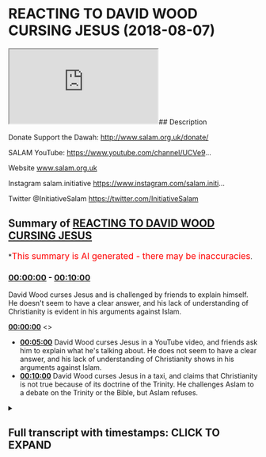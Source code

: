 # REACTING TO DAVID WOOD CURSING JESUS (2018-08-07)

<iframe loading='lazy' src='https://www.youtube.com/embed/fHHI2j71OXQ'></iframe>## Description

Donate Support the Dawah: http://www.salam.org.uk/donate/

SALAM YouTube: https://www.youtube.com/channel/UCVe9...

Website www.salam.org.uk

Instagram salam.initiative
https://www.instagram.com/salam.initi...

Twitter @InitiativeSalam
https://twitter.com/InitiativeSalam

## Summary of [REACTING TO DAVID WOOD CURSING JESUS](https://www.youtube.com/watch?v=fHHI2j71OXQ)

\*<span style="color:red; font-size:125%">This summary is AI generated - there may be inaccuracies</span>.

### [00:00:00](https://www.youtube.com/watch?v=fHHI2j71OXQ\&t=0) - [00:10:00](https://www.youtube.com/watch?v=fHHI2j71OXQ\&t=600)

David Wood curses Jesus and is challenged by friends to explain himself. He doesn't seem to have a clear answer, and his lack of understanding of Christianity is evident in his arguments against Islam.

**[00:00:00](https://www.youtube.com/watch?v=fHHI2j71OXQ\&t=0)** <>

*   **[00:05:00](https://www.youtube.com/watch?v=fHHI2j71OXQ\&t=300)** David Wood curses Jesus in a YouTube video, and friends ask him to explain what he's talking about. He does not seem to have a clear answer, and his lack of understanding of Christianity shows in his arguments against Islam.
*   **[00:10:00](https://www.youtube.com/watch?v=fHHI2j71OXQ\&t=600)** David Wood curses Jesus in a taxi, and claims that Christianity is not true because of its doctrine of the Trinity. He challenges Aslam to a debate on the Trinity or the Bible, but Aslam refuses.

<details><summary><h2>Full transcript with timestamps: CLICK TO EXPAND</h2></summary>

[0:00:12](https://youtu.be/fHHI2j71OXQ?t=12) as-salaam alaikum warahmatullahi what i\
[0:00:15](https://youtu.be/fHHI2j71OXQ?t=15) care to and welcome to another episode\
[0:00:16](https://youtu.be/fHHI2j71OXQ?t=16) of the booth where we unpack very\
[0:00:19](https://youtu.be/fHHI2j71OXQ?t=19) important topics and we talk about\
[0:00:21](https://youtu.be/fHHI2j71OXQ?t=21) things which you need to know i'm here\
[0:00:23](https://youtu.be/fHHI2j71OXQ?t=23) joined by Aladar how you doing hola\
[0:00:27](https://youtu.be/fHHI2j71OXQ?t=27) and we're gonna be reacting to a\
[0:00:29](https://youtu.be/fHHI2j71OXQ?t=29) particular individual who has been\
[0:00:34](https://youtu.be/fHHI2j71OXQ?t=34) trying to attack Islam who all of his\
[0:00:37](https://youtu.be/fHHI2j71OXQ?t=37) life his stated objective in his power\
[0:00:39](https://youtu.be/fHHI2j71OXQ?t=39) his life was Bread on his table\
[0:00:41](https://youtu.be/fHHI2j71OXQ?t=41) it puts bread on his table I know we're\
[0:00:44](https://youtu.be/fHHI2j71OXQ?t=44) not talking about the far right in EDL\
[0:00:46](https://youtu.be/fHHI2j71OXQ?t=46) we're talking about another person\
[0:00:47](https://youtu.be/fHHI2j71OXQ?t=47) called David Wood okay right so let's\
[0:00:55](https://youtu.be/fHHI2j71OXQ?t=55) watch this we came across a video I just\
[0:00:57](https://youtu.be/fHHI2j71OXQ?t=57) came across it recently in fact is very\
[0:00:59](https://youtu.be/fHHI2j71OXQ?t=59) interesting because I saw him fumbling\
[0:01:00](https://youtu.be/fHHI2j71OXQ?t=60) all over the place and I want to see the\
[0:01:02](https://youtu.be/fHHI2j71OXQ?t=62) video we wanna react to Joel oh yeah of\
[0:01:04](https://youtu.be/fHHI2j71OXQ?t=64) course here we are and once we just just\
[0:01:06](https://youtu.be/fHHI2j71OXQ?t=66) make it very close well yeah as long as\
[0:01:09](https://youtu.be/fHHI2j71OXQ?t=69) well like the Christians are not the\
[0:01:10](https://youtu.be/fHHI2j71OXQ?t=70) same yes anybody religion yeah so this\
[0:01:14](https://youtu.be/fHHI2j71OXQ?t=74) guy is specifically force into the\
[0:01:16](https://youtu.be/fHHI2j71OXQ?t=76) category of those extremist Christians\
[0:01:18](https://youtu.be/fHHI2j71OXQ?t=78) who that's why I specifically wrote in\
[0:01:20](https://youtu.be/fHHI2j71OXQ?t=80) wood is because the issue is these kind\
[0:01:33](https://youtu.be/fHHI2j71OXQ?t=93) if you really can censor if someone's\
[0:01:34](https://youtu.be/fHHI2j71OXQ?t=94) you click on enemy you can choose ignore\
[0:01:36](https://youtu.be/fHHI2j71OXQ?t=96) him but the least of the least you can\
[0:01:37](https://youtu.be/fHHI2j71OXQ?t=97) do is call it a rotten wood you know\
[0:01:39](https://youtu.be/fHHI2j71OXQ?t=99) that's the least I think we know justice\
[0:01:41](https://youtu.be/fHHI2j71OXQ?t=101) yeah with the stuff that is done mocking\
[0:01:43](https://youtu.be/fHHI2j71OXQ?t=103) the religion all these kind of lies and\
[0:01:45](https://youtu.be/fHHI2j71OXQ?t=105) fabrications etc and also he is known to\
[0:01:48](https://youtu.be/fHHI2j71OXQ?t=108) some from Slovenia yeah and he's tried\
[0:01:51](https://youtu.be/fHHI2j71OXQ?t=111) to attempt if I'm not mistaken attempt\
[0:01:53](https://youtu.be/fHHI2j71OXQ?t=113) to kill his dad or his friend or\
[0:01:54](https://youtu.be/fHHI2j71OXQ?t=114) something I heard something so from what\
[0:01:56](https://youtu.be/fHHI2j71OXQ?t=116) I know and I'm not just saying this and\
[0:01:58](https://youtu.be/fHHI2j71OXQ?t=118) by the way I we're not saying that\
[0:01:59](https://youtu.be/fHHI2j71OXQ?t=119) there's anything wrong with yeah yes so\
[0:02:04](https://youtu.be/fHHI2j71OXQ?t=124) the thing is he suffers from that so the\
[0:02:05](https://youtu.be/fHHI2j71OXQ?t=125) issue is though when you suffer for\
[0:02:07](https://youtu.be/fHHI2j71OXQ?t=127) something like that and you have a\
[0:02:07](https://youtu.be/fHHI2j71OXQ?t=127) violent past and compress that cuz he\
[0:02:10](https://youtu.be/fHHI2j71OXQ?t=130) says okay Christian he changed his life\
[0:02:12](https://youtu.be/fHHI2j71OXQ?t=132) the thing is if\
[0:02:13](https://youtu.be/fHHI2j71OXQ?t=133) have a vile nature you're going to try\
[0:02:16](https://youtu.be/fHHI2j71OXQ?t=136) to distort it in different way so now is\
[0:02:18](https://youtu.be/fHHI2j71OXQ?t=138) done it shows Islam and folk I'm gonna\
[0:02:20](https://youtu.be/fHHI2j71OXQ?t=140) take all this anger out on Islam and\
[0:02:22](https://youtu.be/fHHI2j71OXQ?t=142) that's how I think what's going on here\
[0:02:23](https://youtu.be/fHHI2j71OXQ?t=143) pure hatred and whatever this what a\
[0:02:26](https://youtu.be/fHHI2j71OXQ?t=146) video that's actually quite profound if\
[0:02:28](https://youtu.be/fHHI2j71OXQ?t=148) you actually wore top right yeah yes\
[0:02:30](https://youtu.be/fHHI2j71OXQ?t=150) where do you okay Jesus peace be upon\
[0:02:37](https://youtu.be/fHHI2j71OXQ?t=157) him was crucified on a cross tree or\
[0:02:39](https://youtu.be/fHHI2j71OXQ?t=159) Paul in light of Deuteronomy chapter 21\
[0:02:42](https://youtu.be/fHHI2j71OXQ?t=162) verses 22 and 23 in Galatians chapter 3\
[0:02:45](https://youtu.be/fHHI2j71OXQ?t=165) verse 13 which states that whoever is\
[0:02:48](https://youtu.be/fHHI2j71OXQ?t=168) hung on a tree or pole or cross is\
[0:02:50](https://youtu.be/fHHI2j71OXQ?t=170) cursed thank you well I'd say you're\
[0:02:54](https://youtu.be/fHHI2j71OXQ?t=174) about that close to understanding the\
[0:02:56](https://youtu.be/fHHI2j71OXQ?t=176) gospel right because we know we know\
[0:03:00](https://youtu.be/fHHI2j71OXQ?t=180) Jesus is is righteous according to both\
[0:03:03](https://youtu.be/fHHI2j71OXQ?t=183) the Bible and the Quran Muhammad in the\
[0:03:07](https://youtu.be/fHHI2j71OXQ?t=187) hadith said that Satan touches everyone\
[0:03:10](https://youtu.be/fHHI2j71OXQ?t=190) who comes into the world that he\
[0:03:11](https://youtu.be/fHHI2j71OXQ?t=191) couldn't touch Jesus or his mother\
[0:03:12](https://youtu.be/fHHI2j71OXQ?t=192) everyone else Muhammad everyone Satan\
[0:03:15](https://youtu.be/fHHI2j71OXQ?t=195) could touch him but not Jesus and so\
[0:03:17](https://youtu.be/fHHI2j71OXQ?t=197) you're right how do how do we reconcile\
[0:03:20](https://youtu.be/fHHI2j71OXQ?t=200) our belief that Jesus was righteous with\
[0:03:23](https://youtu.be/fHHI2j71OXQ?t=203) the Old Testament claim that anyone\
[0:03:25](https://youtu.be/fHHI2j71OXQ?t=205) who's hung on a tree is cursed and it\
[0:03:29](https://youtu.be/fHHI2j71OXQ?t=209) seems that we would have to say that\
[0:03:31](https://youtu.be/fHHI2j71OXQ?t=211) Jesus was cursed in spite of being\
[0:03:34](https://youtu.be/fHHI2j71OXQ?t=214) righteous and that's exactly what that\
[0:03:37](https://youtu.be/fHHI2j71OXQ?t=217) what the gospel says right the one who\
[0:03:39](https://youtu.be/fHHI2j71OXQ?t=219) is without sin and became for us so yeah\
[0:03:45](https://youtu.be/fHHI2j71OXQ?t=225) if you if you if we if we left those\
[0:03:47](https://youtu.be/fHHI2j71OXQ?t=227) things out and you would wonder oh it\
[0:03:49](https://youtu.be/fHHI2j71OXQ?t=229) was Jesus cursed well Jesus was\
[0:03:51](https://youtu.be/fHHI2j71OXQ?t=231) righteous and yet he was cursed and\
[0:03:53](https://youtu.be/fHHI2j71OXQ?t=233) noticed he was hung on a tree\
[0:03:55](https://youtu.be/fHHI2j71OXQ?t=235) according to shibir as well so he's\
[0:03:58](https://youtu.be/fHHI2j71OXQ?t=238) under a curse according to both views on\
[0:04:02](https://youtu.be/fHHI2j71OXQ?t=242) the stage tonight\
[0:04:03](https://youtu.be/fHHI2j71OXQ?t=243) and so and so if Jesus was under a curse\
[0:04:08](https://youtu.be/fHHI2j71OXQ?t=248) well what do we do there in in\
[0:04:11](https://youtu.be/fHHI2j71OXQ?t=251) Christianity he's under a curse for a\
[0:04:13](https://youtu.be/fHHI2j71OXQ?t=253) reason right he's under a curse for a\
[0:04:14](https://youtu.be/fHHI2j71OXQ?t=254) reason because he's becoming a curse for\
[0:04:17](https://youtu.be/fHHI2j71OXQ?t=257) us right so that we can be forgiven as\
[0:04:20](https://youtu.be/fHHI2j71OXQ?t=260) far as other interpretations I guess\
[0:04:23](https://youtu.be/fHHI2j71OXQ?t=263) he's a he's under a curse because he was\
[0:04:25](https://youtu.be/fHHI2j71OXQ?t=265) hung on a tree but\
[0:04:27](https://youtu.be/fHHI2j71OXQ?t=267) I join watch all the way through this is\
[0:04:29](https://youtu.be/fHHI2j71OXQ?t=269) actually mad stuffy I'm nervous keep\
[0:04:31](https://youtu.be/fHHI2j71OXQ?t=271) watching I think this is really\
[0:04:32](https://youtu.be/fHHI2j71OXQ?t=272) important I don't know she beers about\
[0:04:34](https://youtu.be/fHHI2j71OXQ?t=274) to answer so he can explain what what he\
[0:04:36](https://youtu.be/fHHI2j71OXQ?t=276) would think about Jesus being hung on\
[0:04:40](https://youtu.be/fHHI2j71OXQ?t=280) the tree I agree that Jesus was\
[0:04:43](https://youtu.be/fHHI2j71OXQ?t=283) righteous bro he sounded this is how he\
[0:04:47](https://youtu.be/fHHI2j71OXQ?t=287) sounded to me yeah it sounded like going\
[0:04:49](https://youtu.be/fHHI2j71OXQ?t=289) to a drunk guy and just asking him about\
[0:04:52](https://youtu.be/fHHI2j71OXQ?t=292) this he sounds like he's either imagine\
[0:04:54](https://youtu.be/fHHI2j71OXQ?t=294) you got a jungle meetup explained to me\
[0:04:56](https://youtu.be/fHHI2j71OXQ?t=296) for example how does the universe of\
[0:05:00](https://youtu.be/fHHI2j71OXQ?t=300) friends on some question and he starts\
[0:05:01](https://youtu.be/fHHI2j71OXQ?t=301) saying oh you know apples and bananas\
[0:05:03](https://youtu.be/fHHI2j71OXQ?t=303) and I went home in the microwave\
[0:05:04](https://youtu.be/fHHI2j71OXQ?t=304) exploded anything what they talking and\
[0:05:06](https://youtu.be/fHHI2j71OXQ?t=306) then and I was walking I fell down and\
[0:05:08](https://youtu.be/fHHI2j71OXQ?t=308) there was a blue dog what the hell are\
[0:05:10](https://youtu.be/fHHI2j71OXQ?t=310) you talking about\
[0:05:11](https://youtu.be/fHHI2j71OXQ?t=311) he seems that he's all over the place\
[0:05:12](https://youtu.be/fHHI2j71OXQ?t=312) simply does not have an answer and how\
[0:05:14](https://youtu.be/fHHI2j71OXQ?t=314) many times he was a man doesn't have an\
[0:05:16](https://youtu.be/fHHI2j71OXQ?t=316) answer for the question completely\
[0:05:21](https://youtu.be/fHHI2j71OXQ?t=321) written this guy is an intelligent guy\
[0:05:22](https://youtu.be/fHHI2j71OXQ?t=322) why not yeah he's not he's an\
[0:05:24](https://youtu.be/fHHI2j71OXQ?t=324) intelligent guy is not do you know you\
[0:05:28](https://youtu.be/fHHI2j71OXQ?t=328) can reason yeah you can really concern\
[0:05:30](https://youtu.be/fHHI2j71OXQ?t=330) Teresa it's not\
[0:05:31](https://youtu.be/fHHI2j71OXQ?t=331) oh he's not ignoramus in that yeah you\
[0:05:34](https://youtu.be/fHHI2j71OXQ?t=334) know I think the PhD as well I've done\
[0:05:36](https://youtu.be/fHHI2j71OXQ?t=336) research so he's either it's a living\
[0:05:38](https://youtu.be/fHHI2j71OXQ?t=338) guy okay so he's gone to that level of\
[0:05:40](https://youtu.be/fHHI2j71OXQ?t=340) academia so obviously you can reason\
[0:05:41](https://youtu.be/fHHI2j71OXQ?t=341) yeah if that's the case I mean this is\
[0:05:45](https://youtu.be/fHHI2j71OXQ?t=345) not a matter of his intelligence Joe\
[0:05:47](https://youtu.be/fHHI2j71OXQ?t=347) this is a Meryl\
[0:05:47](https://youtu.be/fHHI2j71OXQ?t=347) trying to square a circle yes I'm a\
[0:05:50](https://youtu.be/fHHI2j71OXQ?t=350) square a circle look it's gonna happen\
[0:05:51](https://youtu.be/fHHI2j71OXQ?t=351) you can't have your cake and eat it yeah\
[0:05:54](https://youtu.be/fHHI2j71OXQ?t=354) so here at the same time you've got\
[0:05:56](https://youtu.be/fHHI2j71OXQ?t=356) Jesus Christ yeah who on one part of the\
[0:06:00](https://youtu.be/fHHI2j71OXQ?t=360) Gospels that says that like a Galatians\
[0:06:02](https://youtu.be/fHHI2j71OXQ?t=362) extend you draw me that someone who's on\
[0:06:04](https://youtu.be/fHHI2j71OXQ?t=364) a cross is cursed Jesus Christ is meant\
[0:06:06](https://youtu.be/fHHI2j71OXQ?t=366) to have been a not cross therefore Jesus\
[0:06:08](https://youtu.be/fHHI2j71OXQ?t=368) Christ is cursed but also Jesus Christ\
[0:06:10](https://youtu.be/fHHI2j71OXQ?t=370) is known as God so God is cursed\
[0:06:15](https://youtu.be/fHHI2j71OXQ?t=375) you see the problem with this in DC one\
[0:06:17](https://youtu.be/fHHI2j71OXQ?t=377) thing we see about wrong would here yes\
[0:06:19](https://youtu.be/fHHI2j71OXQ?t=379) is that he always a Texas nun yes so now\
[0:06:22](https://youtu.be/fHHI2j71OXQ?t=382) one thing that does it feels to me that\
[0:06:23](https://youtu.be/fHHI2j71OXQ?t=383) and on his channel you I've hardly seen\
[0:06:26](https://youtu.be/fHHI2j71OXQ?t=386) him and not that I watch it but talking\
[0:06:29](https://youtu.be/fHHI2j71OXQ?t=389) about Christianity like he doesn't it's\
[0:06:31](https://youtu.be/fHHI2j71OXQ?t=391) always main focus is attacking Islam\
[0:06:33](https://youtu.be/fHHI2j71OXQ?t=393) yeah but one thing he fails to realize\
[0:06:35](https://youtu.be/fHHI2j71OXQ?t=395) and I'm talking about Christians like\
[0:06:36](https://youtu.be/fHHI2j71OXQ?t=396) him because Christians are good people\
[0:06:38](https://youtu.be/fHHI2j71OXQ?t=398) so that's why when I'm talking this\
[0:06:39](https://youtu.be/fHHI2j71OXQ?t=399) business when I say rotten wood I'm\
[0:06:40](https://youtu.be/fHHI2j71OXQ?t=400) talking about him\
[0:06:41](https://youtu.be/fHHI2j71OXQ?t=401) specifically as you know I believe he's\
[0:06:43](https://youtu.be/fHHI2j71OXQ?t=403) an evil Christian yeah yeah sadly he\
[0:06:46](https://youtu.be/fHHI2j71OXQ?t=406) fails to realize that this doctrine\
[0:06:50](https://youtu.be/fHHI2j71OXQ?t=410) Christianity with Islam it's all about\
[0:06:53](https://youtu.be/fHHI2j71OXQ?t=413) subjective okay the Prophet did this\
[0:06:55](https://youtu.be/fHHI2j71OXQ?t=415) maybe okay but this is all subjective\
[0:06:58](https://youtu.be/fHHI2j71OXQ?t=418) because right now our main objective of\
[0:07:00](https://youtu.be/fHHI2j71OXQ?t=420) sanam is to be constructed suppose ideas\
[0:07:03](https://youtu.be/fHHI2j71OXQ?t=423) why do we do that because everybody that\
[0:07:05](https://youtu.be/fHHI2j71OXQ?t=425) comes and these people who are using\
[0:07:06](https://youtu.be/fHHI2j71OXQ?t=426) these arguments they use it on the basis\
[0:07:08](https://youtu.be/fHHI2j71OXQ?t=428) of cloud judgment or some mess no no\
[0:07:10](https://youtu.be/fHHI2j71OXQ?t=430) you're onto something because what\
[0:07:11](https://youtu.be/fHHI2j71OXQ?t=431) you're saying is this is you're saying\
[0:07:13](https://youtu.be/fHHI2j71OXQ?t=433) that Christianity or what we mean by\
[0:07:15](https://youtu.be/fHHI2j71OXQ?t=435) Christianity is to be complete specific\
[0:07:16](https://youtu.be/fHHI2j71OXQ?t=436) is important I see in Christianity all\
[0:07:18](https://youtu.be/fHHI2j71OXQ?t=438) the Nicene Creed the Trinitarian\
[0:07:20](https://youtu.be/fHHI2j71OXQ?t=440) Christianity the ones which you know are\
[0:07:22](https://youtu.be/fHHI2j71OXQ?t=442) formulated in the seven ecumenical\
[0:07:23](https://youtu.be/fHHI2j71OXQ?t=443) councils this Christian getting it's\
[0:07:26](https://youtu.be/fHHI2j71OXQ?t=446) particularly contradictory as it comes\
[0:07:28](https://youtu.be/fHHI2j71OXQ?t=448) as it relates to theology yes sir the\
[0:07:31](https://youtu.be/fHHI2j71OXQ?t=451) fact that the father is God the Son is\
[0:07:33](https://youtu.be/fHHI2j71OXQ?t=453) God the Holy Spirit is God yet they're\
[0:07:35](https://youtu.be/fHHI2j71OXQ?t=455) all one God\
[0:07:36](https://youtu.be/fHHI2j71OXQ?t=456) yeah the old independent body of the\
[0:07:37](https://youtu.be/fHHI2j71OXQ?t=457) same time is in contradiction isn't as a\
[0:07:40](https://youtu.be/fHHI2j71OXQ?t=460) problem from the root so that's a root\
[0:07:43](https://youtu.be/fHHI2j71OXQ?t=463) problem and those final issue and the\
[0:07:45](https://youtu.be/fHHI2j71OXQ?t=465) only way Christians because they're\
[0:07:46](https://youtu.be/fHHI2j71OXQ?t=466) losing the audience let's be completely\
[0:07:47](https://youtu.be/fHHI2j71OXQ?t=467) fine yes all studies have shown yeah\
[0:07:49](https://youtu.be/fHHI2j71OXQ?t=469) most studies have shown and even like\
[0:07:51](https://youtu.be/fHHI2j71OXQ?t=471) peer research look at the senses in this\
[0:07:53](https://youtu.be/fHHI2j71OXQ?t=473) country the you techniques in 2001\
[0:07:55](https://youtu.be/fHHI2j71OXQ?t=475) yeah okay there's 75 percent Christians\
[0:07:57](https://youtu.be/fHHI2j71OXQ?t=477) in 2011 yeah 54 percent on 50 something\
[0:07:59](https://youtu.be/fHHI2j71OXQ?t=479) percent so it was a 20% decrease in the\
[0:08:02](https://youtu.be/fHHI2j71OXQ?t=482) apostasy and Christianity is Bram pant\
[0:08:05](https://youtu.be/fHHI2j71OXQ?t=485) yes\
[0:08:05](https://youtu.be/fHHI2j71OXQ?t=485) so the strategy has to be as follows I\
[0:08:08](https://youtu.be/fHHI2j71OXQ?t=488) mean they know that if they try and\
[0:08:09](https://youtu.be/fHHI2j71OXQ?t=489) promote\
[0:08:10](https://youtu.be/fHHI2j71OXQ?t=490) trinitarianism yeah that has been the\
[0:08:12](https://youtu.be/fHHI2j71OXQ?t=492) worst strategy in terms of proselytizing\
[0:08:14](https://youtu.be/fHHI2j71OXQ?t=494) and sighs is completely the worst right\
[0:08:17](https://youtu.be/fHHI2j71OXQ?t=497) so hey they've had to do another\
[0:08:19](https://youtu.be/fHHI2j71OXQ?t=499) strategy which is let's attack another\
[0:08:20](https://youtu.be/fHHI2j71OXQ?t=500) religion which is the main competitor in\
[0:08:22](https://youtu.be/fHHI2j71OXQ?t=502) this case let's attack Islam because we\
[0:08:24](https://youtu.be/fHHI2j71OXQ?t=504) can't promote our own religion let's try\
[0:08:27](https://youtu.be/fHHI2j71OXQ?t=507) and attack the main competitor therefore\
[0:08:29](https://youtu.be/fHHI2j71OXQ?t=509) and yeah we'll get the customers through\
[0:08:31](https://youtu.be/fHHI2j71OXQ?t=511) that way exactly this is what exactly\
[0:08:32](https://youtu.be/fHHI2j71OXQ?t=512) Shaitaan fell into because the matter is\
[0:08:34](https://youtu.be/fHHI2j71OXQ?t=514) that hmm he was doing to help and he\
[0:08:36](https://youtu.be/fHHI2j71OXQ?t=516) said look I'm going down yes I'm gonna\
[0:08:38](https://youtu.be/fHHI2j71OXQ?t=518) take as much people down with me and\
[0:08:39](https://youtu.be/fHHI2j71OXQ?t=519) this is exactly what's happening because\
[0:08:40](https://youtu.be/fHHI2j71OXQ?t=520) they're thinking okay control do we have\
[0:08:42](https://youtu.be/fHHI2j71OXQ?t=522) a root problem yet yeah this is a\
[0:08:45](https://youtu.be/fHHI2j71OXQ?t=525) problem right so they think okay this is\
[0:08:48](https://youtu.be/fHHI2j71OXQ?t=528) a big problem we kind of become and this\
[0:08:49](https://youtu.be/fHHI2j71OXQ?t=529) F\&E we're just sorry for him Sophia no\
[0:08:51](https://youtu.be/fHHI2j71OXQ?t=531) it's not you can tell Elijah saw what\
[0:08:54](https://youtu.be/fHHI2j71OXQ?t=534) you were saying is the root\
[0:08:55](https://youtu.be/fHHI2j71OXQ?t=535) because if you consider it like\
[0:08:56](https://youtu.be/fHHI2j71OXQ?t=536) analogous to a tree right you have the\
[0:08:58](https://youtu.be/fHHI2j71OXQ?t=538) roots of a tree in the branch of Leeds\
[0:08:59](https://youtu.be/fHHI2j71OXQ?t=539) all he's doing is you'll never I don't\
[0:09:01](https://youtu.be/fHHI2j71OXQ?t=541) know you'll never see him really\
[0:09:03](https://youtu.be/fHHI2j71OXQ?t=543) spending time yes I've not seen once\
[0:09:06](https://youtu.be/fHHI2j71OXQ?t=546) again but you'll never see him yeah\
[0:09:08](https://youtu.be/fHHI2j71OXQ?t=548) spending time trying to dismiss the idea\
[0:09:11](https://youtu.be/fHHI2j71OXQ?t=551) of one tell hate the main the\
[0:09:13](https://youtu.be/fHHI2j71OXQ?t=553) centerpiece of the cells of your mother\
[0:09:15](https://youtu.be/fHHI2j71OXQ?t=555) because why was it makes more sense than\
[0:09:18](https://youtu.be/fHHI2j71OXQ?t=558) his alternately of course that's the\
[0:09:20](https://youtu.be/fHHI2j71OXQ?t=560) reason why when it comes to Islam he's\
[0:09:22](https://youtu.be/fHHI2j71OXQ?t=562) looking at the movies and thinking it's\
[0:09:23](https://youtu.be/fHHI2j71OXQ?t=563) solid there's no point me banging my\
[0:09:25](https://youtu.be/fHHI2j71OXQ?t=565) head on it if it's not gonna move yeah\
[0:09:26](https://youtu.be/fHHI2j71OXQ?t=566) I'll bow to beliefs yeah yeah even\
[0:09:28](https://youtu.be/fHHI2j71OXQ?t=568) though I said before because I said it's\
[0:09:31](https://youtu.be/fHHI2j71OXQ?t=571) a cultural issue yes it's a quotation\
[0:09:33](https://youtu.be/fHHI2j71OXQ?t=573) and I'm so in understanding of\
[0:09:35](https://youtu.be/fHHI2j71OXQ?t=575) subjective understanding of certain\
[0:09:37](https://youtu.be/fHHI2j71OXQ?t=577) things so when they look every thinking\
[0:09:38](https://youtu.be/fHHI2j71OXQ?t=578) oh that's wrong it's wrong to your\
[0:09:40](https://youtu.be/fHHI2j71OXQ?t=580) subjective reasoning that's being cloudy\
[0:09:42](https://youtu.be/fHHI2j71OXQ?t=582) today with liberalism and feminism and\
[0:09:43](https://youtu.be/fHHI2j71OXQ?t=583) communism and all these kind of isn't\
[0:09:45](https://youtu.be/fHHI2j71OXQ?t=585) absolute so that's the reason why when\
[0:09:47](https://youtu.be/fHHI2j71OXQ?t=587) you look at for example the perfect\
[0:09:48](https://youtu.be/fHHI2j71OXQ?t=588) peace of mind marine I say oh excuse me\
[0:09:51](https://youtu.be/fHHI2j71OXQ?t=591) this is a new phenomena this did not\
[0:09:54](https://youtu.be/fHHI2j71OXQ?t=594) happen or interested in you these\
[0:09:55](https://youtu.be/fHHI2j71OXQ?t=595) arguments before this is something new\
[0:09:57](https://youtu.be/fHHI2j71OXQ?t=597) what does that show you it shows you\
[0:09:58](https://youtu.be/fHHI2j71OXQ?t=598) mister common problem that's why he goes\
[0:10:01](https://youtu.be/fHHI2j71OXQ?t=601) in a taxi what does he do he goes\
[0:10:02](https://youtu.be/fHHI2j71OXQ?t=602) missing on the theology he wouldn't\
[0:10:04](https://youtu.be/fHHI2j71OXQ?t=604) because our theology is um not to sound\
[0:10:06](https://youtu.be/fHHI2j71OXQ?t=606) arrogant this is the truth you can't\
[0:10:08](https://youtu.be/fHHI2j71OXQ?t=608) that's the reason why people accept this\
[0:10:10](https://youtu.be/fHHI2j71OXQ?t=610) thumb and that's why he goes and tries\
[0:10:12](https://youtu.be/fHHI2j71OXQ?t=612) to mock the Prophet do and doing that\
[0:10:14](https://youtu.be/fHHI2j71OXQ?t=614) absolutely\
[0:10:15](https://youtu.be/fHHI2j71OXQ?t=615) the main reason people leave\
[0:10:16](https://youtu.be/fHHI2j71OXQ?t=616) Christianity and join Islam which is\
[0:10:18](https://youtu.be/fHHI2j71OXQ?t=618) which and which happens by the reason is\
[0:10:20](https://youtu.be/fHHI2j71OXQ?t=620) because of this idea\
[0:10:21](https://youtu.be/fHHI2j71OXQ?t=621) I mean of not understanding the Trinity\
[0:10:24](https://youtu.be/fHHI2j71OXQ?t=624) understanding is a contradiction in\
[0:10:25](https://youtu.be/fHHI2j71OXQ?t=625) terms\
[0:10:25](https://youtu.be/fHHI2j71OXQ?t=625) it breaks the local tradition and then\
[0:10:27](https://youtu.be/fHHI2j71OXQ?t=627) realizing that the tawheed\
[0:10:29](https://youtu.be/fHHI2j71OXQ?t=629) top here which the idea of one God here\
[0:10:31](https://youtu.be/fHHI2j71OXQ?t=631) all these things is actually much more\
[0:10:33](https://youtu.be/fHHI2j71OXQ?t=633) secure and clear and there's no\
[0:10:35](https://youtu.be/fHHI2j71OXQ?t=635) contradiction so guys now it's time to\
[0:10:39](https://youtu.be/fHHI2j71OXQ?t=639) get serious because this man here has\
[0:10:40](https://youtu.be/fHHI2j71OXQ?t=640) dedicated his life to attack me Aslam\
[0:10:42](https://youtu.be/fHHI2j71OXQ?t=642) and in a sense we've dedicated our life\
[0:10:45](https://youtu.be/fHHI2j71OXQ?t=645) for the opposite reason and so I only\
[0:10:47](https://youtu.be/fHHI2j71OXQ?t=647) makes sense that we cross cross paths\
[0:10:49](https://youtu.be/fHHI2j71OXQ?t=649) I've already debated J Smith in the park\
[0:10:51](https://youtu.be/fHHI2j71OXQ?t=651) every debate is you know his friend and\
[0:10:54](https://youtu.be/fHHI2j71OXQ?t=654) his colleague Ian and I came with no\
[0:10:57](https://youtu.be/fHHI2j71OXQ?t=657) preparation I came with a pink vest yeah\
[0:10:59](https://youtu.be/fHHI2j71OXQ?t=659) terrible the point I'm making to you is\
[0:11:03](https://youtu.be/fHHI2j71OXQ?t=663) now I think the challenge has to be put\
[0:11:05](https://youtu.be/fHHI2j71OXQ?t=665) on the table since you've dedicated your\
[0:11:08](https://youtu.be/fHHI2j71OXQ?t=668) life for this\
[0:11:09](https://youtu.be/fHHI2j71OXQ?t=669) let's debate either you come to me or I\
[0:11:12](https://youtu.be/fHHI2j71OXQ?t=672) will come to you we should set a date to\
[0:11:16](https://youtu.be/fHHI2j71OXQ?t=676) debate because frankly it has to be done\
[0:11:19](https://youtu.be/fHHI2j71OXQ?t=679) now you could decide that okay this is\
[0:11:22](https://youtu.be/fHHI2j71OXQ?t=682) something I don't want to do well then\
[0:11:25](https://youtu.be/fHHI2j71OXQ?t=685) you'll be accused of the very thing you\
[0:11:26](https://youtu.be/fHHI2j71OXQ?t=686) accused others like zakir naik of doing\
[0:11:28](https://youtu.be/fHHI2j71OXQ?t=688) which is running away Rob rotten hood so\
[0:11:32](https://youtu.be/fHHI2j71OXQ?t=692) you're gonna have to take this challenge\
[0:11:34](https://youtu.be/fHHI2j71OXQ?t=694) and you can't escape the fact that we do\
[0:11:36](https://youtu.be/fHHI2j71OXQ?t=696) have a social media following\
[0:11:38](https://youtu.be/fHHI2j71OXQ?t=698) we do have Muslims watching and tuning\
[0:11:41](https://youtu.be/fHHI2j71OXQ?t=701) in to what we have to say there is no\
[0:11:43](https://youtu.be/fHHI2j71OXQ?t=703) reason for you to decline this challenge\
[0:11:46](https://youtu.be/fHHI2j71OXQ?t=706) and there's every reason for you to\
[0:11:48](https://youtu.be/fHHI2j71OXQ?t=708) accept it so here this is a formal\
[0:11:52](https://youtu.be/fHHI2j71OXQ?t=712) invitation to the way get your gloves\
[0:11:56](https://youtu.be/fHHI2j71OXQ?t=716) get your mouth guard yeah I'm not\
[0:11:59](https://youtu.be/fHHI2j71OXQ?t=719) talking about physical ones in\
[0:12:02](https://youtu.be/fHHI2j71OXQ?t=722) proverbially get your intellectual\
[0:12:05](https://youtu.be/fHHI2j71OXQ?t=725) gloves and get your intellectual mouth\
[0:12:06](https://youtu.be/fHHI2j71OXQ?t=726) guard because let us really discuss one\
[0:12:10](https://youtu.be/fHHI2j71OXQ?t=730) of the foundational issues because this\
[0:12:13](https://youtu.be/fHHI2j71OXQ?t=733) is what we're accusing you're running\
[0:12:14](https://youtu.be/fHHI2j71OXQ?t=734) away from let's not talk about\
[0:12:16](https://youtu.be/fHHI2j71OXQ?t=736) peripheral tertiary matters yeah if you\
[0:12:19](https://youtu.be/fHHI2j71OXQ?t=739) really are not fearful and you are\
[0:12:21](https://youtu.be/fHHI2j71OXQ?t=741) completely honest to yourself and others\
[0:12:23](https://youtu.be/fHHI2j71OXQ?t=743) you believe Christianity is the truth\
[0:12:25](https://youtu.be/fHHI2j71OXQ?t=745) and you believe that the idea of that\
[0:12:27](https://youtu.be/fHHI2j71OXQ?t=747) three and one and one and three is a\
[0:12:29](https://youtu.be/fHHI2j71OXQ?t=749) true concept and you're willing to put\
[0:12:30](https://youtu.be/fHHI2j71OXQ?t=750) your life on the line for that let's\
[0:12:33](https://youtu.be/fHHI2j71OXQ?t=753) debate the Trinity or alternatively you\
[0:12:38](https://youtu.be/fHHI2j71OXQ?t=758) can debate the Bible and its\
[0:12:40](https://youtu.be/fHHI2j71OXQ?t=760) preservation comparative to the chronic\
[0:12:42](https://youtu.be/fHHI2j71OXQ?t=762) preservation whatever the debate we're\
[0:12:45](https://youtu.be/fHHI2j71OXQ?t=765) ready for you David look or absolutely\
[0:12:47](https://youtu.be/fHHI2j71OXQ?t=767) be ready because we're absolutely sure\
[0:12:49](https://youtu.be/fHHI2j71OXQ?t=769) that when truth is held against\
[0:12:53](https://youtu.be/fHHI2j71OXQ?t=773) falsehood how false with perishes\
[0:12:56](https://youtu.be/fHHI2j71OXQ?t=776) because falsehood is by its nature bound\
[0:12:58](https://youtu.be/fHHI2j71OXQ?t=778) to perish Ali yeah anything you want to\
[0:13:01](https://youtu.be/fHHI2j71OXQ?t=781) know this is amazing also just to keep\
[0:13:03](https://youtu.be/fHHI2j71OXQ?t=783) in mind that also I'm sorry sure these\
[0:13:06](https://youtu.be/fHHI2j71OXQ?t=786) misconceptions\
[0:13:06](https://youtu.be/fHHI2j71OXQ?t=786) yes regular basis so if you can keep an\
[0:13:08](https://youtu.be/fHHI2j71OXQ?t=788) eye on that it's called it's going to be\
[0:13:10](https://youtu.be/fHHI2j71OXQ?t=790) called the white piles okay it's going\
[0:13:11](https://youtu.be/fHHI2j71OXQ?t=791) to be actually the ywh why so that will\
[0:13:14](https://youtu.be/fHHI2j71OXQ?t=794) deal with all the things all the things\
[0:13:15](https://youtu.be/fHHI2j71OXQ?t=795) that is kind of person his friend\
[0:13:19](https://youtu.be/fHHI2j71OXQ?t=799) are going up online user misconceptions\
[0:13:21](https://youtu.be/fHHI2j71OXQ?t=801) of the problems so we'll deal with the\
[0:13:22](https://youtu.be/fHHI2j71OXQ?t=802) tertiary from our sources Alice or Tom\
[0:13:25](https://youtu.be/fHHI2j71OXQ?t=805) Dick Harry or rotten wood so you're\
[0:13:28](https://youtu.be/fHHI2j71OXQ?t=808) saying that with those two issues with\
[0:13:30](https://youtu.be/fHHI2j71OXQ?t=810) those peripheral issues yes we'll deal\
[0:13:32](https://youtu.be/fHHI2j71OXQ?t=812) with those as well\
[0:13:32](https://youtu.be/fHHI2j71OXQ?t=812) one by one one by one by one but what\
[0:13:35](https://youtu.be/fHHI2j71OXQ?t=815) you're saying is what I'm saying is\
[0:13:38](https://youtu.be/fHHI2j71OXQ?t=818) let's debate on fundamental issues if he\
[0:13:43](https://youtu.be/fHHI2j71OXQ?t=823) says no then no you know for sure that\
[0:13:46](https://youtu.be/fHHI2j71OXQ?t=826) this man is I don't know yes after what\
[0:13:49](https://youtu.be/fHHI2j71OXQ?t=829) I've seen there yeah it's been\
[0:13:50](https://youtu.be/fHHI2j71OXQ?t=830) humiliated on that note make sure you\
[0:13:56](https://youtu.be/fHHI2j71OXQ?t=836) guys obviously tune in for the next\
[0:13:57](https://youtu.be/fHHI2j71OXQ?t=837) episode of the booth we're going to be\
[0:13:59](https://youtu.be/fHHI2j71OXQ?t=839) taking these guys out one by one as we\
[0:14:02](https://youtu.be/fHHI2j71OXQ?t=842) are alhamdulillah put the flag there\
[0:14:04](https://youtu.be/fHHI2j71OXQ?t=844) let's take over come by joking but celeb\
[0:14:07](https://youtu.be/fHHI2j71OXQ?t=847) Ollie can want to layer again\
[0:14:20](https://youtu.be/fHHI2j71OXQ?t=860) \[Music]

</details>
